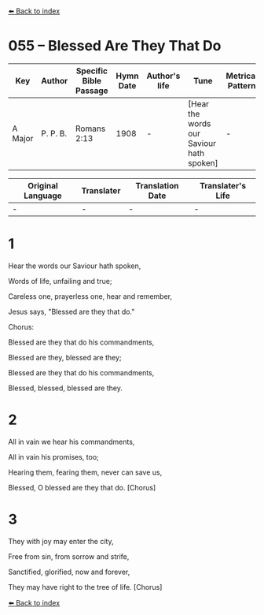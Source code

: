 [⬅️ Back to index](../README.md)

# 055 – Blessed Are They That Do

Key | Author   | Specific Bible Passage     |Hymn Date |Author's life |Tune |Metrical Pattern   |Composer/Source
-- | --------- | ---------------------------|----------|--------------|-----|-------------------|-------------  
A Major |P. P. B. |Romans 2:13 |1908 |- |[Hear the words our Saviour hath spoken] |- |P. P. Bliss

Original Language | Translater | Translation Date   | Translater's Life  
----------------- | --------- | --------------------|-------------     
\- |- |- |-




# 1

Hear the words our Saviour hath spoken,

Words of life, unfailing and true;

Careless one, prayerless one, hear and remember,

Jesus says, "Blessed are they that do."



Chorus:

Blessed are they that do his commandments,

Blessed are they, blessed are they;

Blessed are they that do his commandments,

Blessed, blessed, blessed are they.



# 2

All in vain we hear his commandments,

All in vain his promises, too;

Hearing them, fearing them, never can save us,

Blessed, O blessed are they that do.  [Chorus]



# 3

They with joy may enter the city,

Free from sin, from sorrow and strife,

Sanctified, glorified, now and forever,

They may have right to the tree of life.  [Chorus]

[⬅️ Back to index](../README.md)
